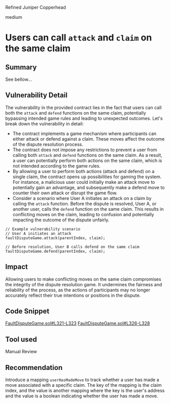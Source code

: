Refined Juniper Copperhead

medium

# Users can call `attack` and `claim` on the same claim

## Summary
See bellow...
## Vulnerability Detail
The vulnerability in the provided contract lies in the fact that users can call both the `attack` and `defend` functions on the same claim, potentially bypassing intended game rules and leading to unexpected outcomes. Let's break down the vulnerability in detail:
- The contract implements a game mechanism where participants can either attack or defend against a claim. These moves affect the outcome of the dispute resolution process.
- The contract does not impose any restrictions to prevent a user from calling both `attack` and `defend` functions on the same claim. As a result, a user can potentially perform both actions on the same claim, which is not intended according to the game rules.
- By allowing a user to perform both actions (attack and defend) on a single claim, the contract opens up possibilities for gaming the system. For instance, a malicious user could initially make an attack move to potentially gain an advantage, and subsequently make a defend move to counter their own attack or disrupt the game flow.
- Consider a scenario where User A initiates an attack on a claim by calling the `attack` function. Before the dispute is resolved, User A, or another user, calls the `defend` function on the same claim. This results in conflicting moves on the claim, leading to confusion and potentially impacting the outcome of the dispute unfairly.
```solidity
// Example vulnerability scenario
// User A initiates an attack
faultDisputeGame.attack(parentIndex, claim);

// Before resolution, User B calls defend on the same claim
faultDisputeGame.defend(parentIndex, claim);
```
## Impact
Allowing users to make conflicting moves on the same claim compromises the integrity of the dispute resolution game. It undermines the fairness and reliability of the process, as the actions of participants may no longer accurately reflect their true intentions or positions in the dispute.
## Code Snippet
[FaultDisputeGame.sol#L321-L323](https://github.com/sherlock-audit/2024-02-optimism-2024/blob/main/optimism/packages/contracts-bedrock/src/dispute/FaultDisputeGame.sol#L321-L323)
[FaultDisputeGame.sol#L326-L328](https://github.com/sherlock-audit/2024-02-optimism-2024/blob/main/optimism/packages/contracts-bedrock/src/dispute/FaultDisputeGame.sol#L326-L328)
## Tool used

Manual Review

## Recommendation
Introduce a mapping `userHasMadeMove` to track whether a user has made a move associated with a specific claim. The key of the mapping is the claim index, and the value is another mapping where the key is the user's address and the value is a boolean indicating whether the user has made a move.